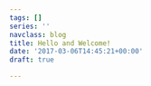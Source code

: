 ```yaml
---
tags: []
series: ''
navclass: blog
title: Hello and Welcome!
date: '2017-03-06T14:45:21+00:00'
draft: true

---
```

